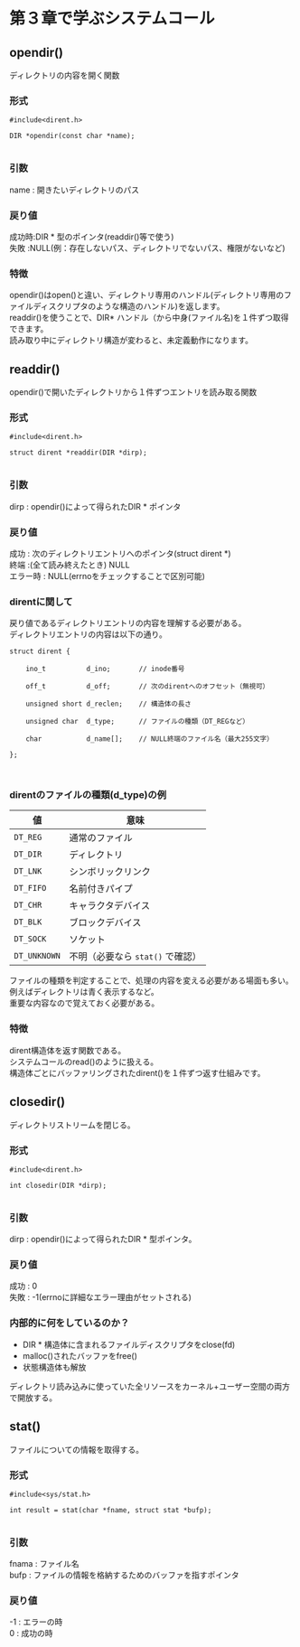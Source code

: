 # 第３章で学ぶシステムコール    
  
## opendir()    
ディレクトリの内容を開く関数    
  
### 形式    
  
  
```    
#include<dirent.h>    
  
DIR *opendir(const char *name);    
  
```    
  
### 引数    
name : 開きたいディレクトリのパス    
  
### 戻り値    
成功時:DIR * 型のポインタ(readdir()等で使う)    
失敗 :NULL(例：存在しないパス、ディレクトリでないパス、権限がないなど)    
  
### 特徴    
opendir()はopen()と違い、ディレクトリ専用のハンドル(ディレクトリ専用のファイルディスクリプタのような構造のハンドル)を返します。    
readdir()を使うことで、DIR* ハンドル（から中身(ファイル名)を１件ずつ取得できます。    
読み取り中にディレクトリ構造が変わると、未定義動作になります。    
  
## readdir()    
opendir()で開いたディレクトリから１件ずつエントリを読み取る関数    
  
### 形式    
  
```    
#include<dirent.h>    
  
struct dirent *readdir(DIR *dirp);    
  
```    
  
### 引数    
dirp : opendir()によって得られたDIR * ポインタ    
  
### 戻り値    
成功 : 次のディレクトリエントリへのポインタ(struct dirent *)    
終端 :(全て読み終えたとき) NULL    
エラー時 : NULL(errnoをチェックすることで区別可能)    
  
### direntに関して    
戻り値であるディレクトリエントリの内容を理解する必要がある。    
ディレクトリエントリの内容は以下の通り。    
  
```    
struct dirent {    
    ino_t          d_ino;       // inode番号    
    off_t          d_off;       // 次のdirentへのオフセット（無視可）    
    unsigned short d_reclen;    // 構造体の長さ    
    unsigned char  d_type;      // ファイルの種類（DT_REGなど）    
    char           d_name[];    // NULL終端のファイル名（最大255文字）    
};    
  
```    
  
### direntのファイルの種類(d_type)の例    
  
| 値            | 意味                    |  
| ------------ | --------------------- |  
| `DT_REG`     | 通常のファイル               |  
| `DT_DIR`     | ディレクトリ                |  
| `DT_LNK`     | シンボリックリンク             |  
| `DT_FIFO`    | 名前付きパイプ               |  
| `DT_CHR`     | キャラクタデバイス             |  
| `DT_BLK`     | ブロックデバイス              |  
| `DT_SOCK`    | ソケット                  |  
| `DT_UNKNOWN` | 不明（必要なら `stat()` で確認） |  
  
ファイルの種類を判定することで、処理の内容を変える必要がある場面も多い。    
例えばディレクトリは青く表示するなど。    
重要な内容なので覚えておく必要がある。    
  
### 特徴    
dirent構造体を返す関数である。    
システムコールのread()のように扱える。    
構造体ごとにバッファリングされたdirent()を１件ずつ返す仕組みです。    
  
## closedir()    
ディレクトリストリームを閉じる。    
  
### 形式     
  
```    
#include<dirent.h>    
  
int closedir(DIR *dirp);    
  
```    
  
### 引数    
dirp : opendir()によって得られたDIR * 型ポインタ。    
  
### 戻り値    
成功 : 0    
失敗 : -1(errnoに詳細なエラー理由がセットされる)    
  
### 内部的に何をしているのか？    
  
- DIR * 構造体に含まれるファイルディスクリプタをclose(fd)    
- malloc()されたバッファをfree()    
- 状態構造体も解放    
  
ディレクトリ読み込みに使っていた全リソースをカーネル+ユーザー空間の両方で開放する。    
  
  
## stat()  
ファイルについての情報を取得する。  
  
### 形式  
```  
#include<sys/stat.h>  
  
int result = stat(char *fname, struct stat *bufp);  
  
```  
  
### 引数  
fnama : ファイル名  
bufp  : ファイルの情報を格納するためのバッファを指すポインタ  
  
### 戻り値  
-1 : エラーの時  
0  : 成功の時  
  
  
